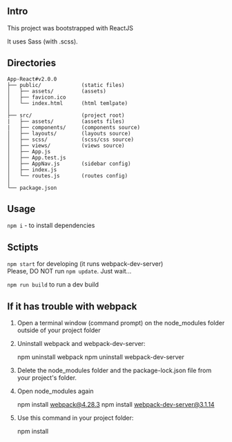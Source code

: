 ## Intro 
This project was bootstrapped with ReactJS

It uses Sass (with .scss).

## Directories
```
App-React#v2.0.0
├── public/             (static files)
│   ├── assets/         (assets)
│   ├── favicon.ico  
│   └── index.html      (html temlpate)
│
├── src/                (project root)
|   ├── assets/         (assets files)
|   ├── components/     (components source)
│   ├── layouts/        (layouts source)
│   ├── scss/           (scss/css source)
│   ├── views/          (views source)
│   ├── App.js
│   ├── App.test.js
│   ├── AppNav.js       (sidebar config)
│   ├── index.js
│   └── routes.js       (routes config)
│
└── package.json
```

## Usage
`npm i` - to install dependencies

## Sctipts 
`npm start` for developing (it runs webpack-dev-server)  
Please, DO NOT run `npm update`. Just wait...

`npm run build` to run a dev build 

## If it has trouble with webpack
1. Open a terminal window (command prompt) on the node_modules folder outside of your project folder

2. Uninstall webpack and webpack-dev-server:

    npm uninstall webpack
    npm uninstall webpack-dev-server
3. Delete the node_modules folder and the package-lock.json file from your project's folder.

4. Open node_modules again

    npm install webpack@4.28.3
    npm install webpack-dev-server@3.1.14

5. Use this command in your project folder:

    npm install